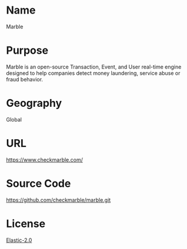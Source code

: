 # Name

Marble

# Purpose

Marble is an open-source Transaction, Event, and User real-time engine designed to help companies detect money laundering, service abuse or fraud behavior.

# Geography

Global

# URL

https://www.checkmarble.com/

# Source Code

https://github.com/checkmarble/marble.git

# License

[Elastic-2.0](https://github.com/checkmarble/marble/blob/main/LICENSE)
